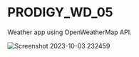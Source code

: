 # PRODIGY_WD_05
Weather app using OpenWeatherMap API.

![Screenshot 2023-10-03 232459](https://github.com/Devharsh434/PRODIGY_WD_05/assets/136671590/6ff2a201-3bb3-4542-b992-75601669d91e)
